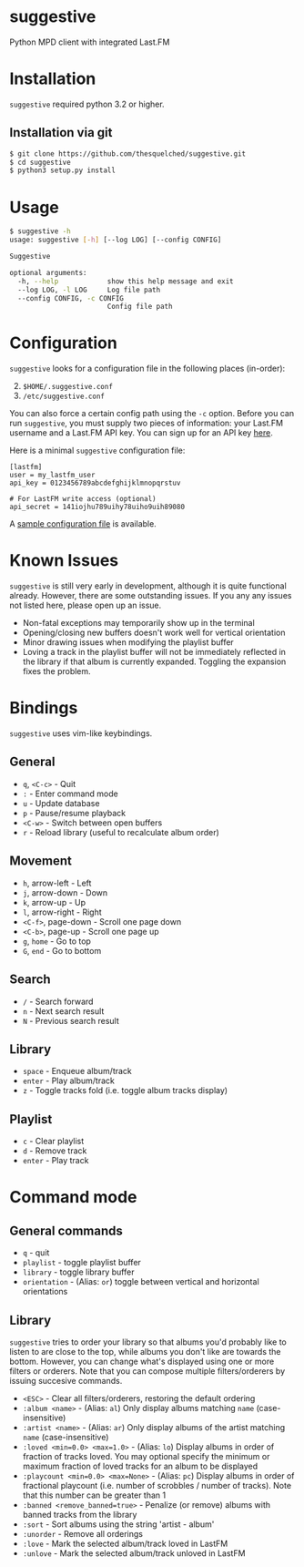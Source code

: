 suggestive
==========

<!--#Use MPD and Last.FM to suggest music to listen to-->
Python MPD client with integrated Last.FM

Installation
============

`suggestive` required python 3.2 or higher.

Installation via git
--------------------

```bash
$ git clone https://github.com/thesquelched/suggestive.git
$ cd suggestive
$ python3 setup.py install
```

Usage
=====

```bash
$ suggestive -h
usage: suggestive [-h] [--log LOG] [--config CONFIG]

Suggestive

optional arguments:
  -h, --help            show this help message and exit
  --log LOG, -l LOG     Log file path
  --config CONFIG, -c CONFIG
                        Config file path
```

Configuration
=============

`suggestive` looks for a configuration file in the following places (in-order):

2. `$HOME/.suggestive.conf`
3. `/etc/suggestive.conf`

You can also force a certain config path using the `-c` option. Before you can run `suggestive`, you must supply two pieces of information: your Last.FM username and a Last.FM API key.  You can sign up for an API key [here](http://www.last.fm/api/accounts).

Here is a minimal `suggestive` configuration file:

```
[lastfm]
user = my_lastfm_user
api_key = 0123456789abcdefghijklmnopqrstuv

# For LastFM write access (optional)
api_secret = 141iojhu789uihy78uiho9uih89080
```

A [sample configuration file](suggestive.conf.example) is available.


Known Issues
============

`suggestive` is still very early in development, although it is quite
functional already.  However, there are some outstanding issues.  If you any
any issues not listed here, please open up an issue.

- Non-fatal exceptions may temporarily show up in the terminal
- Opening/closing new buffers doesn't work well for vertical orientation
- Minor drawing issues when modifying the playlist buffer
- Loving a track in the playlist buffer will not be immediately reflected in
  the library if that album is currently expanded.  Toggling the expansion
  fixes the problem.


Bindings
========

`suggestive` uses vim-like keybindings.

General
-------

- `q`, `<C-c>` - Quit
- `:` - Enter command mode
- `u` - Update database
- `p` - Pause/resume playback
- `<C-w>` - Switch between open buffers
- `r` - Reload library (useful to recalculate album order)

Movement
--------

- `h`, arrow-left - Left
- `j`, arrow-down - Down
- `k`, arrow-up - Up
- `l`, arrow-right - Right
- `<C-f>`, page-down - Scroll one page down
- `<C-b>`, page-up - Scroll one page up
- `g`, `home` - Go to top
- `G`, `end` - Go to bottom

Search
------

- `/` - Search forward
- `n` - Next search result
- `N` - Previous search result

Library
-------

- `space` - Enqueue album/track
- `enter` - Play album/track
- `z` - Toggle tracks fold (i.e. toggle album tracks display)

Playlist
------

- `c` - Clear playlist
- `d` - Remove track
- `enter` - Play track


Command mode
============

General commands
----------------

- `q` - quit
- `playlist` - toggle playlist buffer
- `library` - toggle library buffer
- `orientation` - (Alias: `or`) toggle between vertical and horizontal orientations


Library
-------

`suggestive` tries to order your library so that albums you'd probably like to listen to are close to the top, while albums you don't like are towards the bottom.  However, you can change what's displayed using one or more filters or orderers.  Note that you can compose multiple filters/orderers by issuing succesive commands.

- `<ESC>` - Clear all filters/orderers, restoring the default ordering
- `:album <name>` - (Alias: `al`) Only display albums matching `name` (case-insensitive)
- `:artist <name>` - (Alias: `ar`) Only display albums of the artist matching `name` (case-insensitive)
- `:loved <min=0.0> <max=1.0>` - (Alias: `lo`) Display albums in order of fraction of tracks loved. You may optional specify the minimum or maximum fraction of loved tracks for an album to be displayed
- `:playcount <min=0.0> <max=None>` - (Alias: `pc`) Display albums in order of fractional playcount (i.e. number of scrobbles / number of tracks).  Note that this number can be greater than 1
- `:banned <remove_banned=true>` - Penalize (or remove) albums with banned tracks from the library
- `:sort` - Sort albums using the string 'artist - album'
- `:unorder` - Remove all orderings
- `:love` - Mark the selected album/track loved in LastFM
- `:unlove` - Mark the selected album/track unloved in LastFM
